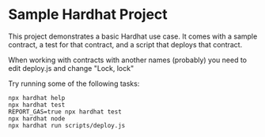 # Sample Hardhat Project

This project demonstrates a basic Hardhat use case. It comes with a sample contract, a test for that contract, and a script that deploys that contract.

When working with contracts with another names (probably) you need to edit deploy.js and change "Lock, lock"

Try running some of the following tasks:

```shell
npx hardhat help
npx hardhat test
REPORT_GAS=true npx hardhat test
npx hardhat node
npx hardhat run scripts/deploy.js
```
